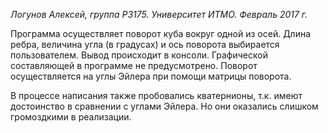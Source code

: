 _Логунов Алексей, группа Р3175.
Университет ИТМО.
Февраль 2017 г._

Программа осуществляет поворот куба вокруг одной из осей.
Длина ребра, величина угла (в градусах) и ось поворота выбирается пользователем.
Вывод происходит в консоли. Графической составляющей в программе не предусмотрено.
Поворот осуществляется на углы Эйлера при помощи матрицы поворота.

В процессе написания также пробовались кватернионы, т.к. имеют достоинство в сравнении с углами Эйлера.
Но они оказались слишком громоздкими в реализации.
